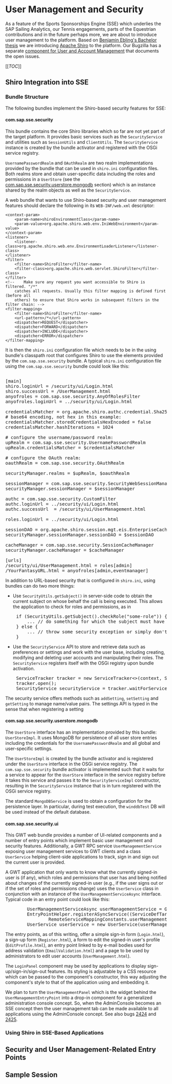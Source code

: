 # User Management and Security

As a feature of the Sports Sponsorships Engine (SSE) which underlies the SAP Sailing Analytics, our Tennis engagements, parts of the Equestrian contributions and in the future perhaps more, we are about to introduce user management to the platform. Based on [Benjamin Ebling's Bachelor thesis](/doc/theses/20140915_Ebling_Authentication_and_Authorization_for_SAP_Sailing_Analytics.pdf) we are introducing [Apache Shiro](http://shiro.apache.org) to the platform. Our Bugzilla has a separate [component for User and Account Management](http://bugzilla.sapsailing.com/bugzilla/buglist.cgi?query_format=advanced&bug_status=NEW&bug_status=ASSIGNED&bug_status=REOPENED&component=User%20and%20Account%20Management&product=Sailing%20Race%20Analytics) that documents the open issues.

[[_TOC_]]

## Shiro Integration into SSE

### Bundle Structure

The following bundles implement the Shiro-based security features for SSE:

#### com.sap.sse.security

This bundle contains the core Shiro libraries which so far are not yet part of the target platform. It provides basic services such as the `SecurityService` and utilities such as `SessionUtils` and `ClientUtils`. The `SecurityService` instance is created by the bundle activator and registered with the OSGi service registry.

`UsernamePasswordRealm` and `OAuthRealm` are two realm implementations provided by the bundle that can be used in `shiro.ini` configuration files. Both realms store and obtain user-specific data including the roles and permissions in a `UserStore` (see the [com.sap.sse.security.userstore.mongodb](/wiki/usermanagement#com.sap.sse.security.userstore.mongodb) section) which is an instance shared by the realm objects as well as the `SecurityService`.

A web bundle that wants to use Shiro-based security and user management features should declare the following in its `WEB-INF/web.xml` descriptor:

	<context-param>
		<param-name>shiroEnvironmentClass</param-name>
		<param-value>org.apache.shiro.web.env.IniWebEnvironment</param-value>
	</context-param>
	<listener>
		<listener-class>org.apache.shiro.web.env.EnvironmentLoaderListener</listener-class>
	</listener>
	<filter>
		<filter-name>ShiroFilter</filter-name>
		<filter-class>org.apache.shiro.web.servlet.ShiroFilter</filter-class>
	</filter>
	<!--	Make sure any request you want accessible to Shiro is filtered. "/*" 
		catches all requests. Usually this filter mapping is defined first (before all 
		others) to ensure that Shiro works in subsequent filters in the filter chain: -->
	<filter-mapping>
		<filter-name>ShiroFilter</filter-name>
		<url-pattern>/*</url-pattern>
		<dispatcher>REQUEST</dispatcher>
		<dispatcher>FORWARD</dispatcher>
		<dispatcher>INCLUDE</dispatcher>
		<dispatcher>ERROR</dispatcher>
	</filter-mapping>

It is then the `shiro.ini` configuration file which needs to be in the using bundle's classpath root that configures Shiro to use the elements provided by the `com.sap.sse.security` bundle. A typical `shiro.ini` configuration file using the `com.sap.sse.security` bundle could look like this:
<pre>

[main]
shiro.loginUrl = /security/ui/Login.html
shiro.successUrl = /UserManagement.html
anyofroles = com.sap.sse.security.AnyOfRolesFilter
anyofroles.loginUrl = ../security/ui/Login.html

credentialsMatcher = org.apache.shiro.authc.credential.Sha256CredentialsMatcher
# base64 encoding, not hex in this example:
credentialsMatcher.storedCredentialsHexEncoded = false
credentialsMatcher.hashIterations = 1024

# configure the username/password realm:
upRealm = com.sap.sse.security.UsernamePasswordRealm
upRealm.credentialsMatcher = $credentialsMatcher

# configure the OAuth realm:
oauthRealm = com.sap.sse.security.OAuthRealm

securityManager.realms = $upRealm, $oauthRealm

sessionManager = com.sap.sse.security.SecurityWebSessionManager
securityManager.sessionManager = $sessionManager

authc = com.sap.sse.security.CustomFilter
authc.loginUrl = ../security/ui/Login.html
authc.successUrl  = /security/ui/UserManagement.html

roles.loginUrl = ../security/ui/Login.html

sessionDAO = org.apache.shiro.session.mgt.eis.EnterpriseCacheSessionDAO
securityManager.sessionManager.sessionDAO = $sessionDAO

cacheManager = com.sap.sse.security.SessionCacheManager
securityManager.cacheManager = $cacheManager

[urls]
/security/ui/UserManagement.html = roles[admin]
/YourFantasyURL.html = anyofroles[admin,eventmanager]
</pre>

In addition to URL-based security that is configured in `shiro.ini`, using bundles can do two more things:

* Use `SecurityUtils.getSubject()` in server-side code to obtain the current subject on whose behalf the call is being executed. This allows the application to check for roles and permissions, as in
<pre>
    if (SecurityUtils.getSubject().checkRole("some-role")) {
        ... // do something for which the subject must have role "some-role"
    } else {
        ... // throw some security exception or simply don't carry out the transaction
    }
</pre>

* Use the `SecurityService` API to store and retrieve data such as preferences or settings and work with the user base, including creating, modifying and deleting user accounts and manipulating their roles. The `SecurityService` registers itself with the OSGi registry upon bundle activation. 
<pre>
    ServiceTracker<SecurityService, SecurityService> tracker = new ServiceTracker<>(context, SecurityService.class, /* customizer */ null);
    tracker.open();
    SecurityService securityService = tracker.waitForService(0);
</pre>
The security service offers methods such as `addSetting`, `setSetting` and `getSetting` to manage name/value pairs. The settings API is typed in the sense that when registering a setting 

#### com.sap.sse.security.userstore.mongodb

The `UserStore` interface has an implementation provided by this bundle: `UserStoreImpl`. It uses MongoDB for persistence of all user store entries including the credentials for the `UsernamePasswordRealm` and all global and user-specific settings.

The `UserStoreImpl` is created by the bundle activator and is registered under the `UserStore` interface in the OSGi service registry. The `com.sap.sse.security` bundle activator is implemented such that it waits for a service to appear for the `UserStore` interface in the service registry before it takes this service and passes it to the `SecurityServiceImpl` constructor, resulting in the `SecurityService` instance that is in turn registered with the OSGi service registry.

The standard `MongoDBService` is used to obtain a configuration for the persistence layer. In particular, during test execution, the `winddbTest` DB will be used instead of the default database.

#### com.sap.sse.security.ui

This GWT web bundle provides a number of UI-related components and a number of entry points which implement basic user management and security features. Additionally, a GWT RPC service `UserManagementService` exposing user management services to GWT clients and a class `UserService` helping client-side applications to track, sign in and sign out the current user is provided.

A GWT application that only wants to know what the currently signed-in user is (if any), which roles and permissions that user has and being notified about changes of the currently signed-in user (e.g., if the user signs out or if the set of roles and permissions change) uses the `UserService` class in conjunction with an instance of the `UserManagementServiceAsync` interface. Typical code in an entry point could look like this:
<pre>
        UserManagementServiceAsync userManagementService = GWT.create(UserManagementService.class);
        EntryPointHelper.registerASyncService((ServiceDefTarget) userManagementService,
                RemoteServiceMappingConstants.userManagementServiceRemotePath);
        UserService userService = new UserService(userManagementService);
</pre>

The entry points, as of this writing, offer a simple sign-in form (`Login.html`), a sign-up form (`Register.html`), a form to edit the signed-in user's profile (`EditProfile.html`), an entry point linked to by e-mail bodies used for address validation (`EmailValidation.html`) and a page to be used by administrators to edit user accounts (`UserManagement.html`).

The `LoginPanel` component may be used by applications to display sign-up/sign-in/sign-out features. Its styling is adjustable by a CSS resource which can be passed to the component's constructor, this way adjusting the component's style to that of the application using and embedding it.

We plan to turn the `UserManagementPanel` which is the widget behind the `UserManagementEntryPoint` into a drop-in component for a generalized administration console concept. So, when the AdminConsole becomes an SSE concept then the user management tab can be made available to all applications using the AdminConsole concept. See also bugs [2424](http://bugzilla.sapsailing.com/bugzilla/show_bug.cgi?id=2424) and [2425](http://bugzilla.sapsailing.com/bugzilla/show_bug.cgi?id=2425).

### Using Shiro in SSE-Based Applications

## Security and User Management-Related Entry Points

## Sample Session